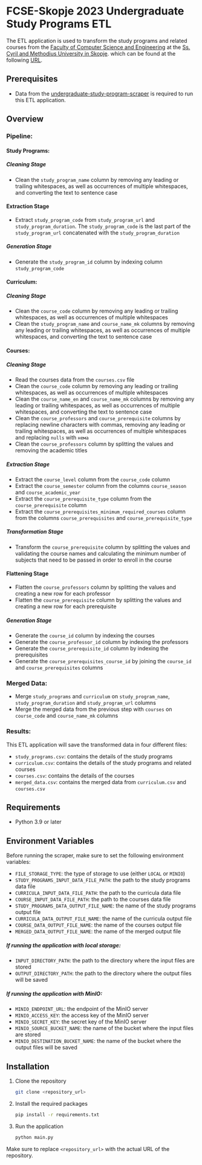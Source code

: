# FCSE-Skopje 2023 Undergraduate Study Programs ETL

The ETL application is used to transform the study programs and related courses from
the [Faculty of Computer Science and Engineering](https://finki.ukim.mk) at
the [Ss. Cyril and Methodius University in Skopje](https://www.ukim.edu.mk).
which can be found at the following [URL](https://finki.ukim.mk/mk/dodiplomski-studii).

## Prerequisites

- Data from
  the [undergraduate-study-program-scraper](https://github.com/username-gigo-is-not-available/undergraduate-study-programs-scraper) is
  required to run this ETL application.

## Overview

### Pipeline:

#### Study Programs:

##### Cleaning Stage

- Clean the `study_program_name` column by removing any leading or trailing whitespaces, as well as occurrences of multiple whitespaces, and
  converting the text to sentence case

#### Extraction Stage

- Extract `study_program_code` from `study_program_url` and `study_program_duration`. The `study_program_code` is the last part of the
  `study_program_url` concatenated with the `study_program_duration`

##### Generation Stage

- Generate the `study_program_id` column by indexing column `study_program_code`

#### Curriculum:

##### Cleaning Stage

- Clean the `course_code` column by removing any leading or trailing whitespaces, as well as occurrences of multiple whitespaces
- Clean the `study_program_name` and `course_name_mk` columns by removing any leading or trailing whitespaces, as well as occurrences of
  multiple whitespaces, and converting the text to sentence case

#### Courses:

##### Cleaning Stage

- Read the courses data from the `courses.csv` file
- Clean the `course_code` column by removing any leading or trailing whitespaces, as well as occurrences of multiple whitespaces
- Clean the `course_name_en` and `course_name_mk` columns by removing any leading or trailing whitespaces, as well as occurrences of
  multiple whitespaces, and converting the text to sentence case
- Clean the `course_professors` and `course_prerequisite` columns by replacing newline characters with commas, removing any leading or
  trailing whitespaces, as well as occurrences of multiple whitespaces and replacing `nulls` with `нема`
- Clean the `course_professors` column by splitting the values and removing the academic titles

##### Extraction Stage

- Extract the `course_level` column from the `course_code` column
- Extract the `course_semester` column from the columns `course_season` and `course_academic_year`
- Extract the `course_prerequisite_type` column from the `course_prerequisite` column
- Extract the `course_prerequisites_minimum_required_courses` column from the columns `course_prerequisites` and `course_prerequisite_type`

##### Transformation Stage

- Transform the `course_prerequisite` column by splitting the values and validating the course names and calculating the minimum number
  of subjects that need to be passed in order to enroll in the course

#### Flattening Stage

- Flatten the `course_professors` column by splitting the values and creating a new row for each professor
- Flatten the `course_prerequisite` column by splitting the values and creating a new row for each prerequisite

##### Generation Stage

- Generate the `course_id` column by indexing the courses
- Generate the `course_professor_id` column by indexing the professors
- Generate the `course_prerequisite_id` column by indexing the prerequisites
- Generate the `course_prerequisites_course_id` by joining the `course_id` and `course_prerequisites` columns

### Merged Data:

- Merge `study_programs` and `curriculum` on `study_program_name`, `study_program_duration` and `study_program_url` columns
- Merge the merged data from the previous step with `courses` on `course_code` and `course_name_mk` columns

### Results:

This ETL application will save the transformed data in four different files:

- `study_programs.csv`: contains the details of the study programs
- `curriculum.csv`: contains the details of the study programs and related courses
- `courses.csv`: contains the details of the courses
- `merged_data.csv`: contains the merged data from `curriculum.csv` and `courses.csv`

## Requirements

- Python 3.9 or later

## Environment Variables

Before running the scraper, make sure to set the following environment variables:

- `FILE_STORAGE_TYPE`: the type of storage to use (either `LOCAL` or `MINIO`)
- `STUDY_PROGRAMS_INPUT_DATA_FILE_PATH`: the path to the study programs data file
- `CURRICULA_INPUT_DATA_FILE_PATH`: the path to the curricula data file
- `COURSE_INPUT_DATA_FILE_PATH`: the path to the courses data file
- `STUDY_PROGRAMS_DATA_OUTPUT_FILE_NAME`: the name of the study programs output file
- `CURRICULA_DATA_OUTPUT_FILE_NAME`: the name of the curricula output file
- `COURSE_DATA_OUTPUT_FILE_NAME`: the name of the courses output file
- `MERGED_DATA_OUTPUT_FILE_NAME`: the name of the merged output file


##### If running the application with local storage:

- `INPUT_DIRECTORY_PATH`: the path to the directory where the input files are stored
- `OUTPUT_DIRECTORY_PATH`: the path to the directory where the output files will be saved

##### If running the application with MinIO:

- `MINIO_ENDPOINT_URL`: the endpoint of the MinIO server
- `MINIO_ACCESS_KEY`: the access key of the MinIO server
- `MINIO_SECRET_KEY`: the secret key of the MinIO server
- `MINIO_SOURCE_BUCKET_NAME`: the name of the bucket where the input files are stored
- `MINIO_DESTINATION_BUCKET_NAME`: the name of the bucket where the output files will be saved

## Installation

1. Clone the repository
    ```bash
    git clone <repository_url>
    ```

2. Install the required packages
    ```bash
    pip install -r requirements.txt
    ```

3. Run the application
    ```bash
    python main.py
    ```

Make sure to replace `<repository_url>` with the actual URL of the repository.
